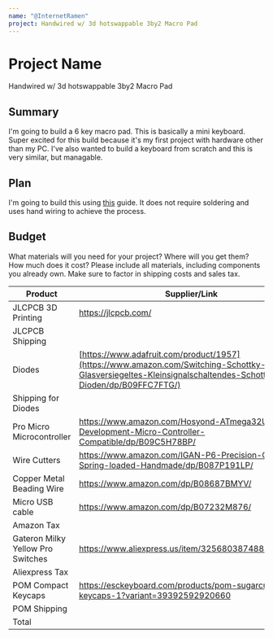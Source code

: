 ```yaml
---
name: "@InternetRamen"
project: Handwired w/ 3d hotswappable 3by2 Macro Pad
---
```


# Project Name
Handwired w/ 3d hotswappable 3by2 Macro Pad

## Summary
I'm going to build a 6 key macro pad. This is basically a mini keyboard. Super excited for this build because it's my first project with hardware other than my PC. I've also wanted to build a keyboard from scratch and this is very similar, but managable.
## Plan

I'm going to build this using [this](https://www.youtube.com/watch?v=v9r5DKZLz68) guide. It does not require soldering and uses hand wiring to achieve the process.

## Budget

What materials will you need for your project? Where will you get them? How much does it cost? Please include all materials, including components you already own. Make sure to factor in shipping costs and sales tax.

| Product         | Supplier/Link                         | Cost   |
| --------------- | ------------------------------------- | ------ |
| JLCPCB 3D Printing   | https://jlcpcb.com/ | $21.94  |
| JLCPCB Shipping   |  | $9.69 |
| Diodes   | [https://www.adafruit.com/product/1957](https://www.amazon.com/Switching-Schottky-Glasversiegeltes-Kleinsignalschaltendes-Schottky-Dioden/dp/B09FFC7FTG/) | $11.06  |
| Shipping for Diodes   |  | $4.54 |
| Pro Micro Microcontroller   | https://www.amazon.com/Hosyond-ATmega32U4-Development-Micro-Controller-Compatible/dp/B09C5H78BP/ | $18.99  |
| Wire Cutters   |  https://www.amazon.com/IGAN-P6-Precision-Clippers-Spring-loaded-Handmade/dp/B087P191LP/ | $7.99  |
| Copper Metal Beading Wire   |  https://www.amazon.com/dp/B08687BMYV/ | $8.98  |
| Micro USB cable   | https://www.amazon.com/dp/B07232M876/| $7.99  |
| Amazon Tax  |  | $4.05 |
| Gateron Milky Yellow Pro Switches  | https://www.aliexpress.us/item/3256803874880557.html | $9.50 |
| Aliexpress Tax  |  | $0.47 |
| POM Compact Keycaps  | https://esckeyboard.com/products/pom-sugarcube-keycaps-1?variant=39392592920660  | $15.76 |
| POM Shipping  |  |  $8.98 |
| Total           |                                       | $129.94 |
